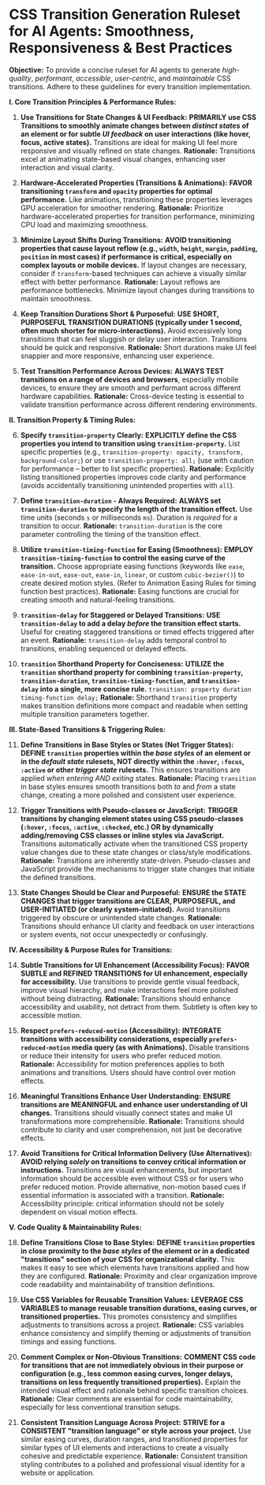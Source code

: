 # CSS Transition Generation Ruleset for AI Agents: Smoothness, Responsiveness & Best Practices

**Objective:** To provide a concise ruleset for AI agents to generate *high-quality*, *performant*, *accessible*, *user-centric*, and *maintainable* CSS transitions. Adhere to these guidelines for every transition implementation.

**I. Core Transition Principles & Performance Rules:**

1.  **Use Transitions for State Changes & UI Feedback:** **PRIMARILY use CSS Transitions to smoothly animate changes between *distinct states* of an element or for subtle *UI feedback* on user interactions (like hover, focus, active states).** Transitions are ideal for making UI feel more responsive and visually refined on state changes. **Rationale:** Transitions excel at animating state-based visual changes, enhancing user interaction and visual clarity.

2.  **Hardware-Accelerated Properties (Transitions & Animations):** **FAVOR transitioning `transform` and `opacity` properties for optimal performance.** Like animations, transitioning these properties leverages GPU acceleration for smoother rendering. **Rationale:** Prioritize hardware-accelerated properties for transition performance, minimizing CPU load and maximizing smoothness.

3.  **Minimize Layout Shifts During Transitions:** **AVOID transitioning properties that cause layout reflow (e.g., `width`, `height`, `margin`, `padding`, `position` in most cases) if performance is critical, especially on complex layouts or mobile devices.** If layout changes are necessary, consider if `transform`-based techniques can achieve a visually similar effect with better performance. **Rationale:**  Layout reflows are performance bottlenecks. Minimize layout changes during transitions to maintain smoothness.

4.  **Keep Transition Durations Short & Purposeful:** **USE SHORT, PURPOSEFUL TRANSITION DURATIONS (typically under 1 second, often much shorter for micro-interactions).** Avoid excessively long transitions that can feel sluggish or delay user interaction. Transitions should be quick and responsive. **Rationale:** Short durations make UI feel snappier and more responsive, enhancing user experience.

5.  **Test Transition Performance Across Devices:** **ALWAYS TEST transitions on a range of devices and browsers**, especially mobile devices, to ensure they are smooth and performant across different hardware capabilities. **Rationale:** Cross-device testing is essential to validate transition performance across different rendering environments.

**II. Transition Property & Timing Rules:**

6.  **Specify `transition-property` Clearly:** **EXPLICITLY define the CSS properties you intend to transition using `transition-property`.**  List specific properties (e.g., `transition-property: opacity, transform, background-color;`) or use `transition-property: all;` (use with caution for performance – better to list specific properties). **Rationale:** Explicitly listing transitioned properties improves code clarity and performance (avoids accidentally transitioning unintended properties with `all`).

7.  **Define `transition-duration` - Always Required:** **ALWAYS set `transition-duration` to specify the length of the transition effect.**  Use time units (seconds `s` or milliseconds `ms`). Duration is *required* for a transition to occur. **Rationale:** `transition-duration` is the core parameter controlling the timing of the transition effect.

8.  **Utilize `transition-timing-function` for Easing (Smoothness):** **EMPLOY `transition-timing-function` to control the easing curve of the transition.** Choose appropriate easing functions (keywords like `ease`, `ease-in-out`, `ease-out`, `ease-in`, `linear`, or custom `cubic-bezier()`) to create desired motion styles. (Refer to Animation Easing Rules for timing function best practices). **Rationale:** Easing functions are crucial for creating smooth and natural-feeling transitions.

9.  **`transition-delay` for Staggered or Delayed Transitions:** **USE `transition-delay` to add a delay *before* the transition effect starts.**  Useful for creating staggered transitions or timed effects triggered after an event. **Rationale:** `transition-delay` adds temporal control to transitions, enabling sequenced or delayed effects.

10. **`transition` Shorthand Property for Conciseness:** **UTILIZE the `transition` shorthand property for combining `transition-property`, `transition-duration`, `transition-timing-function`, and `transition-delay` into a single, more concise rule.** `transition: property duration timing-function delay;` **Rationale:** Shorthand `transition` property makes transition definitions more compact and readable when setting multiple transition parameters together.

**III. State-Based Transitions & Triggering Rules:**

11. **Define Transitions in Base Styles or States (Not Trigger States):** **DEFINE `transition` properties within the *base styles* of an element or in the *default state* rulesets, NOT directly within the `:hover`, `:focus`, `:active` or other *trigger state* rulesets.** This ensures transitions are applied *when entering AND exiting* states. **Rationale:** Placing `transition` in base styles ensures smooth transitions both *to* and *from* a state change, creating a more polished and consistent user experience.

12. **Trigger Transitions with Pseudo-classes or JavaScript:** **TRIGGER transitions by changing element states using CSS pseudo-classes (`:hover`, `:focus`, `:active`, `:checked`, etc.) OR by dynamically adding/removing CSS classes or inline styles via JavaScript.** Transitions automatically activate when the transitioned CSS property value changes due to these state changes or class/style modifications. **Rationale:** Transitions are inherently state-driven. Pseudo-classes and JavaScript provide the mechanisms to trigger state changes that initiate the defined transitions.

13. **State Changes Should be Clear and Purposeful:** **ENSURE the STATE CHANGES that trigger transitions are CLEAR, PURPOSEFUL, and USER-INITIATED (or clearly system-initiated).** Avoid transitions triggered by obscure or unintended state changes. **Rationale:** Transitions should enhance UI clarity and feedback on user interactions or system events, not occur unexpectedly or confusingly.

**IV. Accessibility & Purpose Rules for Transitions:**

14. **Subtle Transitions for UI Enhancement (Accessibility Focus):** **FAVOR SUBTLE and REFINED TRANSITIONS for UI enhancement, especially for accessibility.** Use transitions to provide gentle visual feedback, improve visual hierarchy, and make interactions feel more polished without being distracting. **Rationale:** Transitions should enhance accessibility and usability, not detract from them. Subtlety is often key to accessible motion.

15. **Respect `prefers-reduced-motion` (Accessibility):** **INTEGRATE transitions with accessibility considerations, especially `prefers-reduced-motion` media query (as with Animations).** Disable transitions or reduce their intensity for users who prefer reduced motion. **Rationale:**  Accessibility for motion preferences applies to both animations and transitions. Users should have control over motion effects.

16. **Meaningful Transitions Enhance User Understanding:** **ENSURE transitions are MEANINGFUL and enhance user understanding of UI changes.** Transitions should visually connect states and make UI transformations more comprehensible. **Rationale:** Transitions should contribute to clarity and user comprehension, not just be decorative effects.

17. **Avoid Transitions for Critical Information Delivery (Use Alternatives):** **AVOID relying *solely* on transitions to convey critical information or instructions.** Transitions are visual enhancements, but important information should be accessible even without CSS or for users who prefer reduced motion. Provide alternative, non-motion based cues if essential information is associated with a transition. **Rationale:** Accessibility principle: critical information should not be solely dependent on visual motion effects.

**V. Code Quality & Maintainability Rules:**

18. **Define Transitions Close to Base Styles:** **DEFINE `transition` properties in close proximity to the *base styles* of the element or in a dedicated "transitions" section of your CSS for organizational clarity.** This makes it easy to see which elements have transitions applied and how they are configured. **Rationale:** Proximity and clear organization improve code readability and maintainability of transition definitions.

19. **Use CSS Variables for Reusable Transition Values:** **LEVERAGE CSS VARIABLES to manage reusable transition durations, easing curves, or transitioned properties.** This promotes consistency and simplifies adjustments to transitions across a project. **Rationale:** CSS variables enhance consistency and simplify theming or adjustments of transition timings and easing functions.

20. **Comment Complex or Non-Obvious Transitions:** **COMMENT CSS code for transitions that are not immediately obvious in their purpose or configuration (e.g., less common easing curves, longer delays, transitions on less frequently transitioned properties).** Explain the intended visual effect and rationale behind specific transition choices. **Rationale:** Clear comments are essential for code maintainability, especially for less conventional transition setups.

21. **Consistent Transition Language Across Project:** **STRIVE for a CONSISTENT "transition language" or style across your project.**  Use similar easing curves, duration ranges, and transitioned properties for similar types of UI elements and interactions to create a visually cohesive and predictable experience. **Rationale:** Consistent transition styling contributes to a polished and professional visual identity for a website or application.

